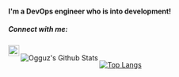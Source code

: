 #### I'm a DevOps engineer who is into development!

##### Connect with me:
[<img align="left" alt="Ogguz | LinkedIn" width="22px" src="https://cdn.jsdelivr.net/npm/simple-icons@v3/icons/linkedin.svg" />][linkedin]

<br />

<img align="left" alt="Ogguz's Github Stats" src="https://github-readme-stats.vercel.app/api?username=Ogguz&show_icons=true&hide_border=true&count_private=true&theme=vue" />

[![Top Langs][mostusedlang]][home]

[home]: https://github.com/Ogguz
[linkedin]: https://www.linkedin.com/in/oguzkaankahraman
[mystack]: https://stackshare.io/ogguz/my-stack

[mostusedlang]: https://github-readme-stats.vercel.app/api/top-langs/?username=Ogguz&show_icons=true&hide_border=true&count_private=true&hide=javascript&layout=compact&theme=vue
